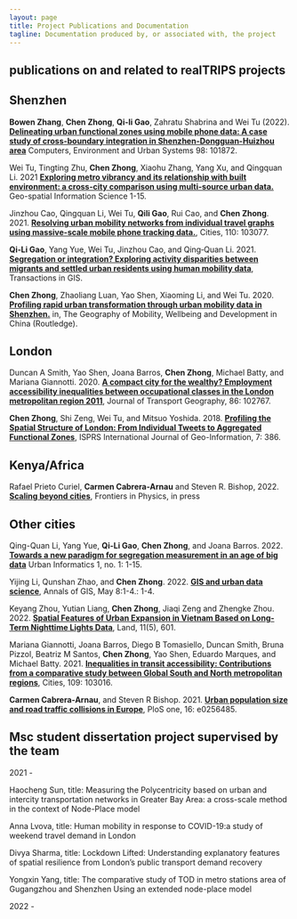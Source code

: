 ```yaml
---
layout: page
title: Project Publications and Documentation
tagline: Documentation produced by, or associated with, the project
---
```


## publications on and related to realTRIPS projects


## Shenzhen

**Bowen Zhang**, **Chen Zhong**, **Qi-li Gao**, Zahratu Shabrina and Wei Tu (2022). [**Delineating urban functional zones using mobile phone data: A case study of cross-boundary integration in Shenzhen-Dongguan-Huizhou area**](https://www.sciencedirect.com/science/article/pii/S0198971522001168?via%3Dihub) Computers, Environment and Urban Systems 98: 101872.

Wei Tu, Tingting Zhu, **Chen Zhong**, Xiaohu Zhang, Yang Xu, and Qingquan Li. 2021 [**Exploring metro vibrancy and its relationship with built environment: a cross-city comparison using multi-source urban data.**](https://www.tandfonline.com/doi/pdf/10.1080/10095020.2021.1996212) Geo-spatial Information Science 1-15.

Jinzhou Cao, Qingquan Li, Wei Tu, **Qili Gao**, Rui Cao, and **Chen Zhong**. 2021. [**Resolving urban mobility networks from individual travel graphs using massive-scale mobile phone tracking data.**](https://doi.org/https://doi.org/10.1016/j.cities.2020.103077.), Cities, 110: 103077.

**Qi‐Li Gao**, Yang Yue, Wei Tu, Jinzhou Cao, and Qing‐Quan Li. 2021. [**Segregation or integration? Exploring activity disparities between migrants and settled urban residents using human mobility data**](https://onlinelibrary.wiley.com/doi/pdf/10.1111/tgis.12760?casa_token=gyMbIgEPEkMAAAAA:k5Wgy1iAsJvcrVGlnH0kMJELSCyosI1UlczIYUWR_TZXm_SZARVi1GdRU1uI2BxDqxj449iGA1HIgvw), Transactions in GIS.

**Chen Zhong**, Zhaoliang Luan, Yao Shen, Xiaoming Li, and Wei Tu. 2020. [**Profiling rapid urban transformation through urban mobility data in Shenzhen.**](https://www.taylorfrancis.com/chapters/edit/10.4324/9781315112954-7/profiling-rapid-urban-transformation-urban-mobility-data-shenzhen-chen-zhong-zhaoliang-luan-yao-shen-xiaoming-li-wei-tu) in, The Geography of Mobility, Wellbeing and Development in China (Routledge).

## London
Duncan A Smith, Yao Shen, Joana Barros, **Chen Zhong**, Michael Batty, and Mariana Giannotti. 2020. [**A compact city for the wealthy? Employment accessibility inequalities between occupational classes in the London metropolitan region 2011**](https://doi.org/10.1016/j.jtrangeo.2020.102767), Journal of Transport Geography, 86: 102767.

**Chen Zhong**, Shi Zeng, Wei Tu, and Mitsuo Yoshida. 2018. [**Profiling the Spatial Structure of London: From Individual Tweets to Aggregated Functional Zones**](http://www.mdpi.com/2220-9964/7/10/386.), ISPRS International Journal of Geo-Information, 7: 386.


## Kenya/Africa 

Rafael Prieto Curiel,  **Carmen Cabrera-Arnau** and Steven R. Bishop, 2022. [**Scaling beyond cities**](https://www.frontiersin.org/articles/10.3389/fphy.2022.858307/full), Frontiers in Physics, in press

## Other cities

Qing-Quan Li, Yang Yue, **Qi-Li Gao**, **Chen Zhong**, and Joana Barros. 2022. [**Towards a new paradigm for segregation measurement in an age of big data**](https://link.springer.com/article/10.1007/s44212-022-00003-3) Urban Informatics 1, no. 1: 1-15.

Yijing Li, Qunshan Zhao, and **Chen Zhong**. 2022. [**GIS and urban data science**](https://www.tandfonline.com/doi/full/10.1080/19475683.2022.2070969), Annals of GIS, May 8:1-4.: 1-4.

Keyang Zhou, Yutian Liang, **Chen Zhong**, Jiaqi Zeng and Zhengke Zhou. 2022. [**Spatial Features of Urban Expansion in Vietnam Based on Long-Term Nighttime Lights Data**](https://www.mdpi.com/2073-445X/11/5/601/htm), Land, 11(5), 601.

Mariana Giannotti, Joana Barros, Diego B Tomasiello, Duncan Smith, Bruna Pizzol, Beatriz M Santos, **Chen Zhong**, Yao Shen, Eduardo Marques, and Michael Batty. 2021. [**Inequalities in transit accessibility: Contributions from a comparative study between Global South and North metropolitan regions**](https://doi.org/10.1016/j.cities.2020.103016), Cities, 109: 103016.

**Carmen Cabrera-Arnau**, and Steven R Bishop. 2021. [**Urban population size and road traffic collisions in Europe**](https://journals.plos.org/plosone/article?id=10.1371/journal.pone.0256485), PloS one, 16: e0256485.

## Msc student dissertation project supervised by the team

2021 -

Haocheng Sun, title: Measuring the Polycentricity based on urban and intercity transportation networks in Greater Bay Area: a cross-scale method in the context of Node-Place model

Anna Lvova, title: Human mobility in response to COVID-19:a study of weekend travel demand in London

Divya Sharma, title: Lockdown Lifted:  Understanding explanatory features of spatial resilience from London’s public transport demand recovery

Yongxin Yang, title: The comparative study of TOD in metro stations area of Gugangzhou and Shenzhen Using an extended node-place model

2022 - 
